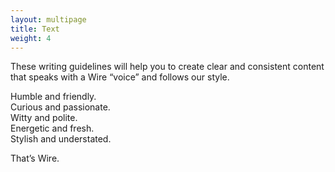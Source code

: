 ```yaml
---
layout: multipage
title: Text
weight: 4
---
```


These writing guidelines will help you to create clear and consistent content that speaks with a Wire “voice” and follows our style.

<p class="lead">
  Humble and friendly. <br>
  Curious and passionate. <br>
  Witty and polite. <br>
  Energetic and fresh. <br>
  Stylish and understated.
</p>

<p class="lead dark">That’s Wire.</p>
